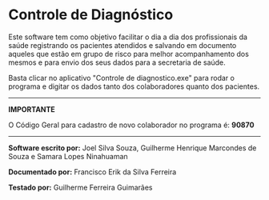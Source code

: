# **Controle de Diagnóstico**

Este software tem como objetivo facilitar o dia a dia dos profissionais da saúde registrando os pacientes atendidos e salvando em documento aqueles que estão em grupo de risco para melhor acompanhamento dos mesmos e para envio dos seus dados para a secretaria de saúde.

Basta clicar no aplicativo "Controle de diagnostico.exe" para rodar o programa e digitar os dados tanto dos colaboradores quanto dos pacientes.

<hr>

**IMPORTANTE**

O Código Geral para cadastro de novo colaborador no programa é: **90870**

<hr>

<b>Software escrito por:</b> Joel Silva Souza, Guilherme Henrique Marcondes de Souza e Samara Lopes Ninahuaman

<b>Documentado por:</b> Francisco Erik da Silva Ferreira

<b>Testado por:</b> Guilherme Ferreira Guimarães